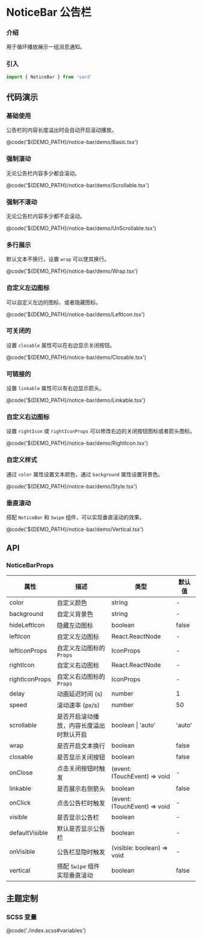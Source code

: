 # NoticeBar 公告栏

### 介绍

用于循环播放展示一组消息通知。

### 引入

```ts
import { NoticeBar } from 'sard'
```

## 代码演示

### 基础使用

公告栏的内容长度溢出时会自动开启滚动播放。

@code('${DEMO_PATH}/notice-bar/demo/Basic.tsx')

### 强制滚动

无论公告栏内容多少都会滚动。

@code('${DEMO_PATH}/notice-bar/demo/Scrollable.tsx')

### 强制不滚动

无论公告栏内容多少都不会滚动。

@code('${DEMO_PATH}/notice-bar/demo/UnScrollable.tsx')

### 多行展示

默认文本不换行，设置 `wrap` 可以使其换行。

@code('${DEMO_PATH}/notice-bar/demo/Wrap.tsx')

### 自定义左边图标

可以自定义左边的图标、或者隐藏图标。

@code('${DEMO_PATH}/notice-bar/demo/LeftIcon.tsx')

### 可关闭的

设置 `closable` 属性可以在右边显示关闭按钮。

@code('${DEMO_PATH}/notice-bar/demo/Closable.tsx')

### 可链接的

设置 `linkable` 属性可以有右边显示箭头。

@code('${DEMO_PATH}/notice-bar/demo/Linkable.tsx')

### 自定义右边图标

设置 `rightIcon` 或 `rightIconProps` 可以修改右边的关闭按钮图标或者箭头图标。

@code('${DEMO_PATH}/notice-bar/demo/RightIcon.tsx')

### 自定义样式

通过 `color` 属性设置文本颜色，通过 `background` 属性设置背景色。

@code('${DEMO_PATH}/notice-bar/demo/Style.tsx')

### 垂直滚动

搭配 `NoticeBar` 和 `Swipe` 组件，可以实现垂直滚动的效果。

@code('${DEMO_PATH}/notice-bar/demo/Vertical.tsx')

## API

### NoticeBarProps

| 属性           | 描述                                     | 类型                         | 默认值 |
| -------------- | ---------------------------------------- | ---------------------------- | ------ |
| color          | 自定义颜色                               | string                       | -      |
| background     | 自定义背景色                             | string                       | -      |
| hideLeftIcon   | 隐藏左边图标                             | boolean                      | false  |
| leftIcon       | 自定义左边图标                           | React.ReactNode              | -      |
| leftIconProps  | 自定义左边图标的 `Props`                 | IconProps                    | -      |
| rightIcon      | 自定义右边图标                           | React.ReactNode              | -      |
| rightIconProps | 自定义右边图标的 `Props`                 | IconProps                    | -      |
| delay          | 动画延迟时间 (s)                         | number                       | 1      |
| speed          | 滚动速率 (px/s)                          | number                       | 50     |
| scrollable     | 是否开启滚动播放，内容长度溢出时默认开启 | boolean \| 'auto'            | 'auto' |
| wrap           | 是否开启文本换行                         | boolean                      | false  |
| closable       | 是否显示关闭按钮                         | boolean                      | false  |
| onClose        | 点击关闭按钮时触发                       | (event: ITouchEvent) => void | -      |
| linkable       | 是否展示右侧箭头                         | boolean                      | false  |
| onClick        | 点击公告栏时触发                         | (event: ITouchEvent) => void | -      |
| visible        | 是否显示公告栏                           | boolean                      | -      |
| defaultVisible | 默认是否显示公告栏                       | boolean                      | -      |
| onVisible      | 公告栏显隐时触发                         | (visible: boolean) => void   | -      |
| vertical       | 搭配 `Swipe` 组件实现垂直滚动            | boolean                      | false  |

## 主题定制

### SCSS 变量

@code('./index.scss#variables')
